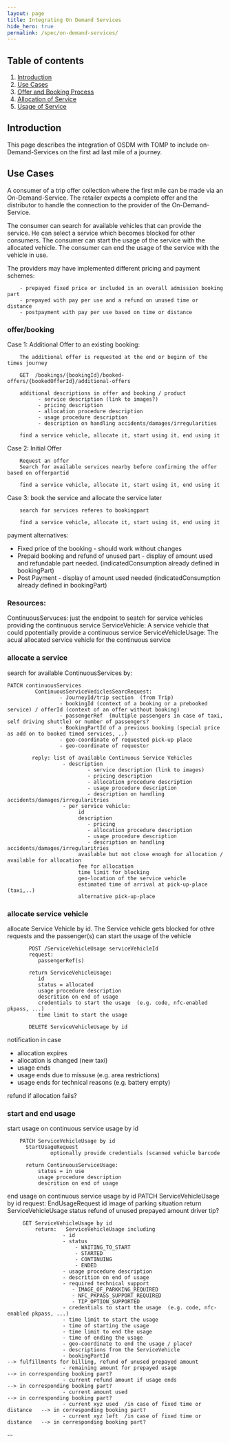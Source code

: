 ```yaml
---
layout: page
title: Integrating On Demand Services
hide_hero: true
permalink: /spec/on-demand-services/
---
```

## Table of contents

1. [Introduction](#introduction)
2. [Use Cases](#useCases)
3. [Offer and Booking Process](#Booking)
4. [Allocation of Service](#Allocation)
5. [Usage of Service](#Usage)

## Introduction <a name="introduction">

This page describes the integration of OSDM with TOMP to include on-Demand-Services on the first ad last mile of a journey.


## Use Cases <a name="useCases">

A consumer of a trip offer collection where the first mile can be made via an On-Demand-Service. The retailer expects a complete offer and the distributor to handle the connection to the provider of the On-Demand-Service.

The consumer can search for available vehicles that can provide the service. He can select a service which becomes blocked for other consumers. 
The consumer can start the usage of the service with the allocated vehicle.
The consumer can end the usage of the service with the vehicle in use.

The providers may have implemented different pricing and payment schemes:

        - prepayed fixed price or included in an overall admission booking part
        - prepayed with pay per use and a refund on unused time or distance
        - postpayment with pay per use based on time or distance

### offer/booking <a name="booking">

Case 1: Additional Offer to an existing booking:

        The additional offer is requested at the end or beginn of the times journey

        GET  /bookings/{bookingId}/booked-offers/{bookedOfferId}/additional-offers

        additional descriptions in offer and booking / product
              - service description (link to images?)
              - pricing description
              - allocation procedure description
              - usage procedure description
              - description on handling accidents/damages/irregularities     

        find a service vehicle, allocate it, start using it, end using it

Case 2: Initial Offer

        Request an offer 
        Search for available services nearby before confirming the offer based on offerpartid

        find a service vehicle, allocate it, start using it, end using it


Case 3: book the service and allocate the service later

        search for services referes to bookingpart

        find a service vehicle, allocate it, start using it, end using it


payment alternatives:

  - Fixed price of the booking
            - should work without changes
  - Prepaid booking and refund of unused part
            - display of amount used and refundable part needed. (indicatedConsumption already defined in bookingPart)
  - Post Payment
            - display of amount used needed (indicatedConsumption already defined in bookingPart)
    

### Resources:

ContinuousServuces: just the endpoint to seatch for service vehicles providing the continuous service
ServiceVehicle: A service vehicle that could ppotentially provide a continuous service
ServiceVehicleUsage: The acual allocated service vehicle for the continuous service



### allocate a service <a name="allocation">


search for available ContinuousServices by:

    PATCH continuousServices
             ContinuousServiceVediclesSearcRequest:
                     - JourneyId/trip section  (from Trip)
                     - bookingId (context of a booking or a prebooked service) / offerId (context of an offer without booking)
                     - passengerRef  (multiple passengers in case of taxi, self driving shuttle) or number of passengers?
                     - BookingPartId of a previous booking (special price as add on to booked timed services, ..)
                     - geo-coordinate of requested pick-up place
                     - geo-coordinate of requestor

            reply: list of available Continuous Service Vehicles
                      - description
                              - service description (link to images)
                              - pricing description
                              - allocation procedure description
                              - usage procedure description
                              - description on handling accidents/damages/irregularitries       
                      - per service vehicle:
                           id
                           description
                              - pricing
                              - allocation procedure description
                              - usage procedure description
                              - description on handling accidents/damages/irregularitries
                           available but not close enough for allocation / available for allocation
                           fee for allocation
                           time limit for blocking
                           geo-location of the service vehicle
                           estimated time of arrival at pick-up-place (taxi,..)
                           alternative pick-up-place

### allocate service vehicle

allocate Service Vehicle by id. The Service vehicle gets blocked for othre requests and the passenger(s) can start the usage of the vehicle

           POST /ServiceVehicleUsage serviceVehicleId 
           request:
              passengerRef(s)
           
           return ServiceVehicleUsage:
              id
              status = allocated
              usage procedure description
              descrition on end of usage
              credentials to start the usage  (e.g. code, nfc-enabled pkpass, ...)
              time limit to start the usage

           DELETE ServiceVehicleUsage by id
            


notification in case
  - allocation expires
  - allocation is changed (new taxi)
  - usage ends
  - usage ends due to missuse (e.g. area restrictions)
  - usage ends for technical reasons (e.g. battery empty)

refund if allocation fails?



### start and end usage <a name="usage">


start usage on continuous service usage by id

        PATCH ServiceVehicleUsage by id
          StartUsageRequest
                  optionally provide credentials (scanned vehicle barcode   
                  
          return ContinuousServiceUsage: 
              status = in use
              usage procedure description
              descrition on end of usage        
    
end usage on continuous service usage by id
          PATCH ServiceVehicleUsage by id
          request:
             EndUsageRequest
                id
                image of parking situation
          return ServiceVehicleUsage
             status
             refund of unused prepayed amount
             driver tip?
                
         GET ServiceVehicleUsage by id
             return:   ServiceVehicleUsage including
                      - id
                      - status
                          - WAITING_TO_START
                          - STARTED
                          - CONTINUING
                          - ENDED
                      - usage procedure description
                      - descrition on end of usage
                      - required technical support
                         - IMAGE_OF_PARKKING_REQUIRED
                         - NFC_PKPASS_SUPPORT_REQUIRED
                         - TIP_OPTION_SUPPORTED
                      - credentials to start the usage  (e.g. code, nfc-enabled pkpass, ...)
                      - time limit to start the usage
                      - time of starting the usage
                      - time limit to end the usage
                      - time of ending the usage
                      - geo-coordinate to end the usage / place?
                      - descriptions from the ServiceVehicle
                      - bookingPartId                                          --> fulfillments for billing, refund of unused prepayed amount
                      - remaining amount for prepayed usage                    --> in corresponding booking part?
                      - current refund amount if usage ends                    --> in corresponding booking part?
                      - current amount used                                    --> in corresponding booking part?
                      - current xyz used  /in case of fixed time or distance   --> in corresponding booking part?
                      - current xyz left  /in case of fixed time or distance   --> in corresponding booking part?



--
